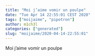```yaml
---
title: "Moi j’aime vomir un poulpe"
date: "Tue Apr 14 22:55:01 CEST 2020"
tags: ["moijaime", "pipotron"]
author: m1ch3l
categories: ["generated"]
slug: "moijaime/2020-04-14-22:55:01"
---
```


Moi j’aime vomir un poulpe
